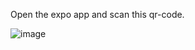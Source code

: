 Open the expo app and scan this qr-code.

![image](https://github.com/Abhishek-Khulbe/snake/assets/98139703/6fc4b66d-bfc4-41ee-b817-7cc675435e86)
